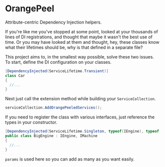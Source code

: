 # OrangePeel
Attribute-centric Dependency Injection helpers.

If you're like me you've stopped at some point, looked at your thousands of lines of DI registrations, and thought that maybe it wasn't the best use of time.  Or you may have looked at them and thought, hey, these classes know what their lifetimes should be, why is that defined in a separate file?

This project aims to, in the smallest way possible, solve these two issues. To start, define the DI configuration on your classes.
```C#
[DependencyInjected(ServiceLifetime.Transient)]
class Car
{
  //...
}
```

Next just call the extension method while building your `ServiceCollection`.
```C#
serviceCollection.AddOrangePeeledServices();
```

If you need to register the class with various interfaces, just reference the types in your constructor.
```C#
[DependencyInjected(ServiceLifetime.Singleton, typeof(IEngine), typeof(IMachine))]
public class BigEngine : IEngine, IMachine
{
  //...
}
```
`params` is used here so you can add as many as you want easily.
